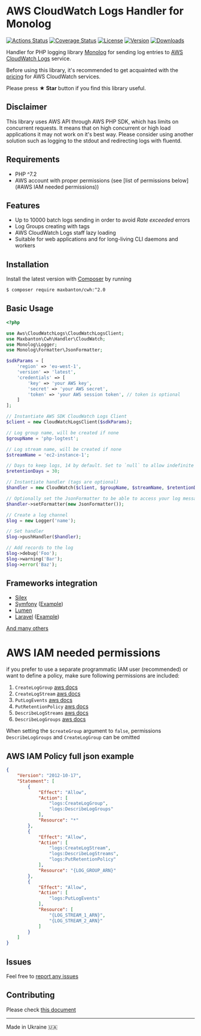 # AWS CloudWatch Logs Handler for Monolog

[![Actions Status](https://github.com/maxbanton/cwh/workflows/Pipeline/badge.svg)](https://github.com/maxbanton/cwh/actions)
[![Coverage Status](https://img.shields.io/coveralls/maxbanton/cwh/master.svg)](https://coveralls.io/github/maxbanton/cwh?branch=master)
[![License](https://img.shields.io/packagist/l/maxbanton/cwh.svg)](https://github.com/maxbanton/cwh/blob/master/LICENSE)
[![Version](https://img.shields.io/packagist/v/maxbanton/cwh.svg)](https://packagist.org/packages/maxbanton/cwh)
[![Downloads](https://img.shields.io/packagist/dt/maxbanton/cwh.svg)](https://packagist.org/packages/maxbanton/cwh/stats)

Handler for PHP logging library [Monolog](https://github.com/Seldaek/monolog) for sending log entries to 
[AWS CloudWatch Logs](http://docs.aws.amazon.com/AmazonCloudWatch/latest/logs/WhatIsCloudWatchLogs.html) service.

Before using this library, it's recommended to get acquainted with the [pricing](https://aws.amazon.com/en/cloudwatch/pricing/) for AWS CloudWatch services.

Please press **&#9733; Star** button if you find this library useful.

## Disclaimer
This library uses AWS API through AWS PHP SDK, which has limits on concurrent requests. It means that on high concurrent or high load applications it may not work on it's best way. Please consider using another solution such as logging to the stdout and redirecting logs with fluentd.

## Requirements
* PHP ^7.2
* AWS account with proper permissions (see [list of permissions below](#AWS IAM needed permissions))

## Features
* Up to 10000 batch logs sending in order to avoid _Rate exceeded_ errors 
* Log Groups creating with tags
* AWS CloudWatch Logs staff lazy loading
* Suitable for web applications and for long-living CLI daemons and workers

## Installation
Install the latest version with [Composer](https://getcomposer.org/) by running

```bash
$ composer require maxbanton/cwh:^2.0
```

## Basic Usage
```php
<?php

use Aws\CloudWatchLogs\CloudWatchLogsClient;
use Maxbanton\Cwh\Handler\CloudWatch;
use Monolog\Logger;
use Monolog\Formatter\JsonFormatter;

$sdkParams = [
    'region' => 'eu-west-1',
    'version' => 'latest',
    'credentials' => [
        'key' => 'your AWS key',
        'secret' => 'your AWS secret',
        'token' => 'your AWS session token', // token is optional
    ]
];

// Instantiate AWS SDK CloudWatch Logs Client
$client = new CloudWatchLogsClient($sdkParams);

// Log group name, will be created if none
$groupName = 'php-logtest';

// Log stream name, will be created if none
$streamName = 'ec2-instance-1';

// Days to keep logs, 14 by default. Set to `null` to allow indefinite retention.
$retentionDays = 30;

// Instantiate handler (tags are optional)
$handler = new CloudWatch($client, $groupName, $streamName, $retentionDays, 10000, ['my-awesome-tag' => 'tag-value']);

// Optionally set the JsonFormatter to be able to access your log messages in a structured way
$handler->setFormatter(new JsonFormatter());

// Create a log channel
$log = new Logger('name');

// Set handler
$log->pushHandler($handler);

// Add records to the log
$log->debug('Foo');
$log->warning('Bar');
$log->error('Baz');
```

## Frameworks integration
 - [Silex](http://silex.sensiolabs.org/doc/master/providers/monolog.html#customization)
 - [Symfony](http://symfony.com/doc/current/logging.html) ([Example](https://github.com/maxbanton/cwh/issues/10#issuecomment-296173601))
 - [Lumen](https://lumen.laravel.com/docs/5.2/errors)
 - [Laravel](https://laravel.com/docs/5.4/errors) ([Example](https://stackoverflow.com/a/51790656/1856778))
  
 [And many others](https://github.com/Seldaek/monolog#framework-integrations)
 
# AWS IAM needed permissions
if you prefer to use a separate programmatic IAM user (recommended) or want to define a policy, make sure following permissions are included:
1. `CreateLogGroup` [aws docs](https://docs.aws.amazon.com/AmazonCloudWatchLogs/latest/APIReference/API_CreateLogGroup.html)
1. `CreateLogStream` [aws docs](https://docs.aws.amazon.com/AmazonCloudWatchLogs/latest/APIReference/API_CreateLogStream.html)
1. `PutLogEvents` [aws docs](https://docs.aws.amazon.com/AmazonCloudWatchLogs/latest/APIReference/API_PutLogEvents.html)
1. `PutRetentionPolicy` [aws docs](https://docs.aws.amazon.com/AmazonCloudWatchLogs/latest/APIReference/API_PutRetentionPolicy.html)
1. `DescribeLogStreams` [aws docs](https://docs.aws.amazon.com/AmazonCloudWatchLogs/latest/APIReference/API_DescribeLogStreams.html)
1. `DescribeLogGroups` [aws docs](https://docs.aws.amazon.com/AmazonCloudWatchLogs/latest/APIReference/API_DescribeLogGroups.html)

When setting the `$createGroup` argument to `false`, permissions `DescribeLogGroups` and `CreateLogGroup` can be omitted

## AWS IAM Policy full json example
```json
{
    "Version": "2012-10-17",
    "Statement": [
        {
            "Effect": "Allow",
            "Action": [
                "logs:CreateLogGroup",
                "logs:DescribeLogGroups"
            ],
            "Resource": "*"
        },
        {
            "Effect": "Allow",
            "Action": [
                "logs:CreateLogStream",
                "logs:DescribeLogStreams",
                "logs:PutRetentionPolicy"
            ],
            "Resource": "{LOG_GROUP_ARN}"
        },
        {
            "Effect": "Allow",
            "Action": [
                "logs:PutLogEvents"
            ],
            "Resource": [
                "{LOG_STREAM_1_ARN}",
                "{LOG_STREAM_2_ARN}"
            ]
        }
    ]
}
```

## Issues
Feel free to [report any issues](https://github.com/maxbanton/cwh/issues/new)

## Contributing
Please check [this document](https://github.com/maxbanton/cwh/blob/master/CONTRIBUTING.md)

___

Made in Ukraine 🇺🇦
